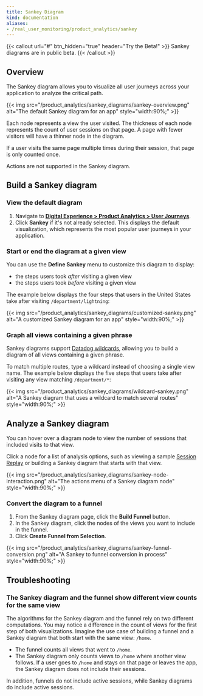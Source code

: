 ```yaml
---
title: Sankey Diagram
kind: documentation
aliases:
- /real_user_monitoring/product_analytics/sankey
---
```


{{< callout url="#" btn_hidden="true" header="Try the Beta!" >}}
Sankey diagrams are in public beta.
{{< /callout >}}

## Overview

The Sankey diagram allows you to visualize all user journeys across your application to analyze the critical path.

{{< img src="/product_analytics/sankey_diagrams/sankey-overview.png" alt="The default Sankey diagram for an app" style="width:90%;" >}}

Each node represents a view the user visited. The thickness of each node represents the count of user sessions on that page. A page with fewer visitors will have a thinner node in the diagram.

If a user visits the same page multiple times during their session, that page is only counted once.

Actions are not supported in the Sankey diagram.

## Build a Sankey diagram

### View the default diagram

1. Navigate to [**Digital Experience > Product Analytics > User Journeys**][1].
2. Click **Sankey** if it's not already selected. This displays the default visualization, which represents the most popular user journeys in your application.

### Start or end the diagram at a given view

You can use the **Define Sankey** menu to customize this diagram to display:
- the steps users took *after* visiting a given view
- the steps users took *before* visiting a given view

The example below displays the four steps that users in the United States take after visiting `/department/lightning`:

{{< img src="/product_analytics/sankey_diagrams/customized-sankey.png" alt="A customized Sankey diagram for an app" style="width:90%;" >}}

### Graph all views containing a given phrase

Sankey diagrams support [Datadog wildcards][2], allowing you to build a diagram of all views containing a given phrase.

To match multiple routes, type a wildcard instead of choosing a single view name. The example below displays the five steps that users take after visiting any view matching `/department/*`:

{{< img src="/product_analytics/sankey_diagrams/wildcard-sankey.png" alt="A Sankey diagram that uses a wildcard to match several routes" style="width:90%;" >}}

## Analyze a Sankey diagram

You can hover over a diagram node to view the number of sessions that included visits to that view.

Click a node for a list of analysis options, such as viewing a sample [Session Replay][3] or building a Sankey diagram that starts with that view.

{{< img src="/product_analytics/sankey_diagrams/sankey-node-interaction.png" alt="The actions menu of a Sankey diagram node" style="width:90%;" >}}


### Convert the diagram to a funnel

1. From the Sankey diagram page, click the **Build Funnel** button.
2. In the Sankey diagram, click the nodes of the views you want to include in the funnel.
3. Click **Create Funnel from Selection**.

{{< img src="/product_analytics/sankey_diagrams/sankey-funnel-conversion.png" alt="A Sankey to funnel conversion in process" style="width:90%;" >}}

## Troubleshooting

### The Sankey diagram and the funnel show different view counts for the same view

The algorithms for the Sankey diagram and the funnel rely on two different computations. You may notice a difference in the count of views for the first step of both visualizations. Imagine the use case of building a funnel and a Sankey diagram that both start with the same view: `/home`.

- The funnel counts all views that went to `/home`.
- The Sankey diagram only counts views to `/home` where another view follows. If a user goes to `/home` and stays on that page or leaves the app, the Sankey diagram does not include their sessions.

In addition, funnels do not include active sessions, while Sankey diagrams do include active sessions.

[1]: https://app.datadoghq.com/product-analytics/user-journey
[2]: /real_user_monitoring/explorer/search_syntax/#wildcards
[3]: /real_user_monitoring/session_replay/

